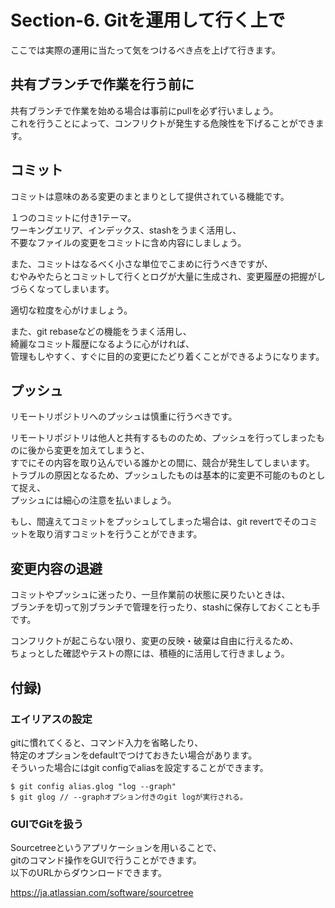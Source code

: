 # Section-6. Gitを運用して行く上で

ここでは実際の運用に当たって気をつけるべき点を上げて行きます。  

## 共有ブランチで作業を行う前に

共有ブランチで作業を始める場合は事前にpullを必ず行いましょう。  
これを行うことによって、コンフリクトが発生する危険性を下げることができます。  

## コミット

コミットは意味のある変更のまとまりとして提供されている機能です。  

１つのコミットに付き1テーマ。  
ワーキングエリア、インデックス、stashをうまく活用し、  
不要なファイルの変更をコミットに含め内容にしましょう。  

また、コミットはなるべく小さな単位でこまめに行うべきですが、  
むやみやたらとコミットして行くとログが大量に生成され、変更履歴の把握がしづらくなってしまいます。  

適切な粒度を心がけましょう。  

また、git rebaseなどの機能をうまく活用し、  
綺麗なコミット履歴になるように心がければ、  
管理もしやすく、すぐに目的の変更にたどり着くことができるようになります。  

## プッシュ

リモートリポジトリへのプッシュは慎重に行うべきです。  

リモートリポジトリは他人と共有するもののため、プッシュを行ってしまったものに後から変更を加えてしまうと、  
すでにその内容を取り込んでいる誰かとの間に、競合が発生してしまいます。  
トラブルの原因となるため、プッシュしたものは基本的に変更不可能のものとして捉え、  
プッシュには細心の注意を払いましょう。  

もし、間違えてコミットをプッシュしてしまった場合は、git revertでそのコミットを取り消すコミットを行うことができます。  

## 変更内容の退避

コミットやプッシュに迷ったり、一旦作業前の状態に戻りたいときは、  
ブランチを切って別ブランチで管理を行ったり、stashに保存しておくことも手です。  

コンフリクトが起こらない限り、変更の反映・破棄は自由に行えるため、  
ちょっとした確認やテストの際には、積極的に活用して行きましょう。  

## 付録)

### エイリアスの設定

gitに慣れてくると、コマンド入力を省略したり、  
特定のオプションをdefaultでつけておきたい場合があります。  
そういった場合にはgit configでaliasを設定することができます。  

```
$ git config alias.glog "log --graph"
$ git glog // --graphオプション付きのgit logが実行される。
```

### GUIでGitを扱う

Sourcetreeというアプリケーションを用いることで、  
gitのコマンド操作をGUIで行うことができます。  
以下のURLからダウンロードできます。  

<https://ja.atlassian.com/software/sourcetree>